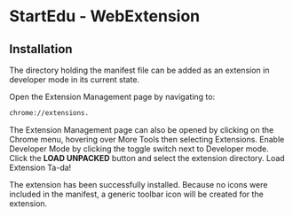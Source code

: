 # StartEdu - WebExtension

## Installation

The directory holding the manifest file can be added as an extension in developer mode in its current state.

Open the Extension Management page by navigating to:
```bash
chrome://extensions.
```

The Extension Management page can also be opened by clicking on the Chrome menu, hovering over More Tools then selecting Extensions.
Enable Developer Mode by clicking the toggle switch next to Developer mode.
Click the **LOAD UNPACKED** button and select the extension directory.
Load Extension
Ta-da! 

The extension has been successfully installed. Because no icons were included in the manifest, a generic toolbar icon will be created for the extension.
